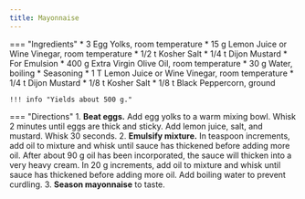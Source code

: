```yaml
---
title: Mayonnaise
---
```

=== "Ingredients"
    * 3 Egg Yolks, room temperature
    * 15 g Lemon Juice or Wine Vinegar, room temperature
    * 1/2 t Kosher Salt
    * 1/4 t Dijon Mustard
    * For Emulsion
        * 400 g Extra Virgin Olive Oil, room temperature
        * 30 g Water, boiling
    * Seasoning
        * 1 T Lemon Juice or Wine Vinegar, room temperature
        * 1/4 t Dijon Mustard
        * 1/8 t Kosher Salt
        * 1/8 t Black Peppercorn, ground

    !!! info "Yields about 500 g."

=== "Directions"
    1. **Beat eggs.** Add egg yolks to a warm mixing bowl. Whisk 2 minutes until eggs are thick and sticky. Add lemon juice, salt, and mustard. Whisk 30 seconds.
    2. **Emulsify mixture.** In teaspoon increments, add oil to mixture and whisk until sauce has thickened before adding more oil. After about 90 g oil has been incorporated, the sauce will thicken into a very heavy cream. In 20 g increments, add oil to mixture and whisk until sauce has thickened before adding more oil. Add boiling water to prevent curdling.
    3. **Season mayonnaise** to taste.

[^1]: {{ cite.child_french_cooking }}
